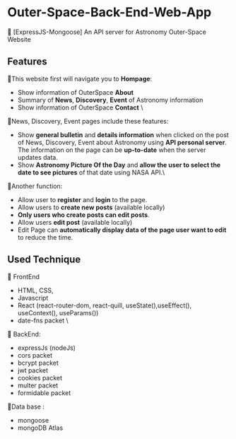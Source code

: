 # Outer-Space-Back-End-Web-App

🌸 [ExpressJS-Mongoose] An API server for Astronomy Outer-Space Website

## Features
🌟This website first will navigate you to **Hompage**:
- Show information of OuterSpace **About** 
- Summary of **News**, **Discovery**, **Event** of Astronomy information
- Show information of OuterSpace **Contact** \

🌟News, Discovery, Event pages include these features:
- Show **general bulletin** and **details information** when clicked on the post of News, Discovery, Event about Astronomy using **API personal server**. The information on the page can be **up-to-date** when the server updates data.
- Show **Astronomy Picture Of the Day** and **allow the user to select the date to see pictures** of that date using NASA API.\

🌟Another function: 
- Allow user to **register** and **login** to the page.
- Allow users to **create new posts** (available locally)
- **Only users who create posts can edit posts**.
- Allow users **edit post** (available locally)
- Edit Page can **automatically display data of the page user want to edit** to reduce the time.

## Used Technique
🌷 FrontEnd
- HTML, CSS, 
- Javascript
- React (react-router-dom, react-quill, useState(),useEffect(), useContext(), useParams())
- date-fns packet \

🌷 BackEnd:
- expressJs (nodeJs)
- cors packet
- bcrypt packet
- jwt packet
- cookies packet
- multer packet
- formidable packet

🌷Data base :
- mongoose
- mongoDB Atlas
